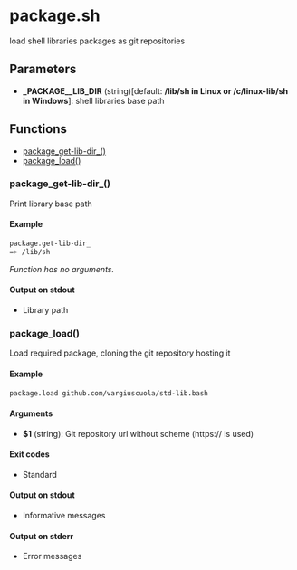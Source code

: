 # package.sh

load shell libraries packages as git repositories

## Parameters

* **_PACKAGE__LIB_DIR** (string)[default: **/lib/sh in Linux or /c/linux-lib/sh in Windows**]: shell libraries base path


## Functions
* [package_get-lib-dir_()](#package_get-lib-dir_)
* [package_load()](#package_load)


### package_get-lib-dir_()

Print library base path

#### Example

```bash
package.get-lib-dir_
=> /lib/sh
```

_Function has no arguments._

#### Output on stdout

* Library path

### package_load()

Load required package, cloning the git repository hosting it

#### Example

```bash
package.load github.com/vargiuscuola/std-lib.bash
```

#### Arguments

* **$1** (string): Git repository url without scheme (https:// is used)

#### Exit codes

* Standard

#### Output on stdout

* Informative messages

#### Output on stderr

* Error messages


